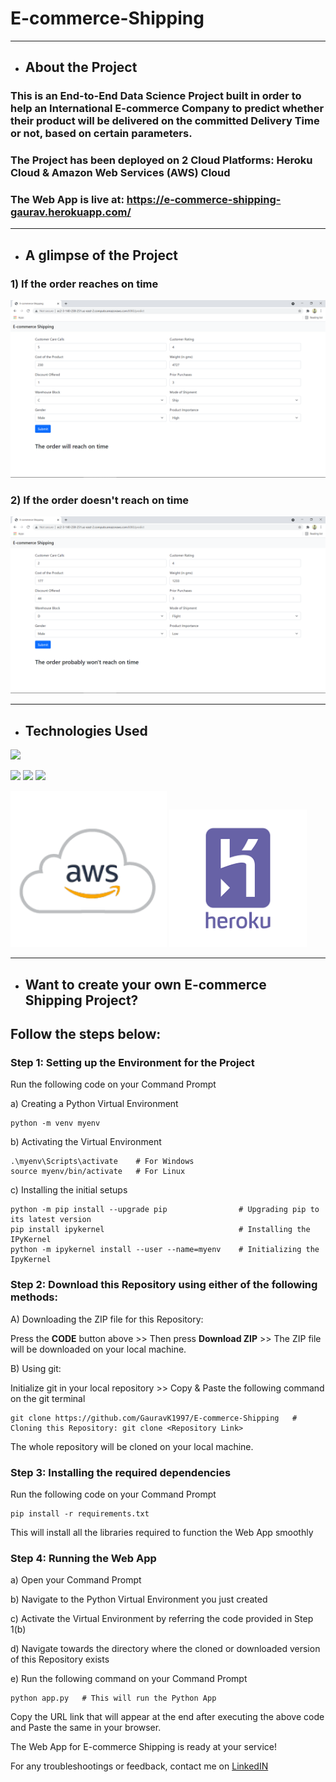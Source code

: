 # E-commerce-Shipping
---

* ## About the Project

### This is an End-to-End Data Science Project built in order to help an International E-commerce Company to predict  whether their product will be delivered on the committed Delivery Time or not, based on certain parameters.

### The Project has been deployed on 2 Cloud Platforms: Heroku Cloud & Amazon Web Services (AWS) Cloud

### The Web App is live at: https://e-commerce-shipping-gaurav.herokuapp.com/

---

* ## A glimpse of the Project

### 1) If the order reaches on time

![alt text](https://github.com/GauravK1997/E-commerce-Shipping/blob/master/images/E-commerce%20-%20Will%20reach%20on%20time.png)

### 2) If the order doesn't reach on time

![alt text](https://github.com/GauravK1997/E-commerce-Shipping/blob/master/images/E-commerce%20-%20Won't%20reach%20on%20time.png)

---
* ## Technologies Used

[<img target="_blank" src="https://forthebadge.com/images/badges/made-with-python.svg">](https://www.python.org/)

[<img target="_blank" src="https://scikit-learn.org/stable/_static/scikit-learn-logo-small.png" width=200>](https://scikit-learn.org/stable/) [<img target="_blank" src="https://flask.palletsprojects.com/en/1.1.x/_images/flask-logo.png" width=170>](https://flask.palletsprojects.com/en/1.1.x/) [<img target="_blank" src="https://number1.co.za/wp-content/uploads/2017/10/gunicorn_logo-300x85.png" width=280>](https://gunicorn.org) 

[<img target="_blank" src="https://github.com/GauravK1997/E-commerce-Shipping/blob/master/images/aws%20logo.png" width=250>](https://aws.amazon.com/) 
[<img target="_blank" src="https://github.com/GauravK1997/E-commerce-Shipping/blob/master/images/heroku%20logo.png" width=220>](https://www.heroku.com/)

---

* ## Want to create your own E-commerce Shipping Project?
## Follow the steps below:

### Step 1: Setting up the Environment for the Project

Run the following code on your Command Prompt

a) Creating a Python Virtual Environment
```
python -m venv myenv
```
b) Activating the Virtual Environment
```
.\myenv\Scripts\activate    # For Windows
source myenv/bin/activate   # For Linux
```
c) Installing the initial setups
```
python -m pip install --upgrade pip                # Upgrading pip to its latest version
pip install ipykernel                              # Installing the IPyKernel
python -m ipykernel install --user --name=myenv    # Initializing the IpyKernel
```

### Step 2: Download this Repository using either of the following methods:

A) Downloading the ZIP file for this Repository:

Press the **CODE** button above >> Then press **Download ZIP** >> The ZIP file will be downloaded on your local machine.

B) Using git:

Initialize git in your local repository >> Copy & Paste the following command on the git terminal

```
git clone https://github.com/GauravK1997/E-commerce-Shipping   # Cloning this Repository: git clone <Repository Link>
```

The whole repository will be cloned on your local machine.

### Step 3: Installing the required dependencies

Run the following code on your Command Prompt
```
pip install -r requirements.txt
```
This will install all the libraries required to function the Web App smoothly

### Step 4: Running the Web App

a) Open your Command Prompt

b) Navigate to the Python Virtual Environment you just created

c) Activate the Virtual Environment by referring the code provided in Step 1(b)

d) Navigate towards the directory where the cloned or downloaded version of this Repository exists

e) Run the following command on your Command Prompt

```
python app.py   # This will run the Python App
```
Copy the URL link that will appear at the end after executing the above code and Paste the same in your browser.

The Web App for E-commerce Shipping is ready at your service!

For any troubleshootings or feedback, contact me on [LinkedIN](https://www.linkedin.com/in/gaurav-kamble-data-science-101/)
